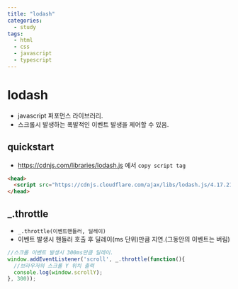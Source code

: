 ```yaml
---
title: "lodash"
categories:
  - study
tags:
  - html
  - css
  - javascript
  - typescript
---
```


# lodash

- javascript 퍼포먼스 라이브러리.
- 스크롤시 발생하는 폭발적인 이벤트 발생을 제어할 수 있음.

## quickstart
- https://cdnjs.com/libraries/lodash.js 에서 ```copy script tag```

```html
<head>
  <script src="https://cdnjs.cloudflare.com/ajax/libs/lodash.js/4.17.21/lodash.min.js" integrity="sha512-WFN04846sdKMIP5LKNphMaWzU7YpMyCU245etK3g/2ARYbPK9Ub18eG+ljU96qKRCWh+quCY7yefSmlkQw1ANQ==" crossorigin="anonymous" referrerpolicy="no-referrer"></script>
</head>
```

## _.throttle
- ```_.throttle(이벤트핸들러, 딜레이)```
- 이벤트 발생시 핸들러 호출 후 딜레이(ms 단위)만큼 지연.(그동안의 이벤트는 버림)

```javascript
//스크롤 이벤트 발생시 300ms만큼 딜레이. 
window.addEventListener('scroll', _.throttle(function(){
  //브라우저의 스크롤 Y 위치 출력
  console.log(window.scrollY);
}, 300));
```